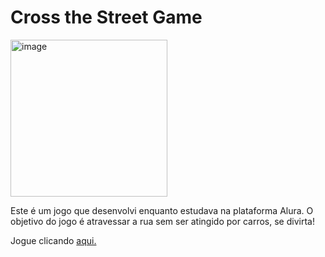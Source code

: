 # Cross the Street Game

<img width="251" alt="image" src="https://user-images.githubusercontent.com/86720962/210402908-0efa8fcb-87d6-4f69-a149-c228c414005d.png">

Este é um jogo que desenvolvi enquanto estudava na plataforma Alura. O objetivo do jogo é atravessar a rua sem ser atingido por carros, se divirta!

Jogue clicando <a href="https://editor.p5js.org/adryancsmendes/full/OnsFkgFMk">aqui.</a>
